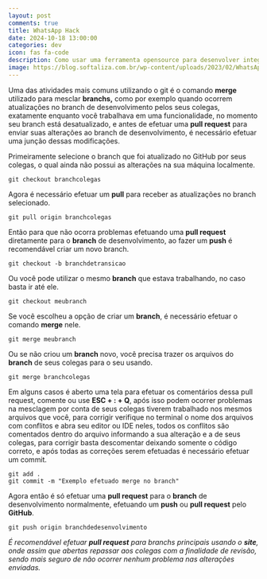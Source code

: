 ```yaml
---
layout: post
comments: true
title: WhatsApp Hack
date: 2024-10-18 13:00:00
categories: dev
icon: fas fa-code
description: Como usar uma ferramenta opensource para desenvolver integração com o WhatsApp  ...
image: https://blog.softaliza.com.br/wp-content/uploads/2023/02/WhatsApp-Image-2023-02-07-at-14.23.15.jpeg
---
```



Uma das atividades mais comuns utilizando o git é o comando **merge**  utilizado para mesclar **branchs,** como por exemplo quando ocorrem atualizações no branch de desenvolvimento pelos seus colegas, exatamente enquanto você trabalhava em uma funcionalidade, no momento seu branch está desatualizado, e antes de efetuar uma **pull request** para enviar suas alterações ao branch de desenvolvimento, é necessário efetuar uma junção dessas modificações.  

Primeiramente selecione o branch que foi atualizado no GitHub por seus colegas, o qual ainda não possui as alterações na sua máquina localmente.  


    git checkout branchcolegas

   Agora é necessário efetuar um **pull** para receber as atualizações no branch selecionado.  

    git pull origin branchcolegas


  Então para que não ocorra problemas efetuando uma **pull request** diretamente para o **branch** de desenvolvimento, ao fazer um **push** é recomendável criar um novo branch.  

    git checkout -b branchdetransicao  

Ou você pode utilizar o mesmo **branch** que estava trabalhando, no caso basta ir até ele.  

    git checkout meubranch


Se você escolheu a opção de criar um **branch**, é necessário efetuar o comando **merge** nele.



    git merge meubranch  

Ou se não criou um **branch** novo, você precisa trazer os arquivos do **branch** de seus colegas para o seu usando.  

    git merge branchcolegas



Em alguns casos é aberto uma tela para efetuar os comentários dessa pull request, comente ou use **ESC + : + Q**,  após isso podem ocorrer problemas na mesclagem por conta de seus colegas tiverem trabalhado nos mesmos arquivos que você, para corrigir verifique no terminal o nome dos arquivos com conflitos e abra seu editor ou IDE neles, todos os conflitos são comentados dentro do arquivo informando a sua alteração e a de seus colegas, para corrigir basta descomentar deixando somente o código correto, e após todas as correções serem efetuadas é necessário efetuar um commit.  


    git add .
    git commit -m "Exemplo efetuado merge no branch"  

Agora então é só efetuar uma **pull request** para o **branch** de desenvolvimento normalmente, efetuando um **push** ou **pull request** pelo **GitHub**.

    git push origin branchdedesenvolvimento  

*É recomendável efetuar **pull request** para branchs principais usando o **site**, onde assim que abertas repassar aos colegas com a finalidade de revisão, sendo mais seguro de não ocorrer nenhum problema nas alterações enviadas.*
